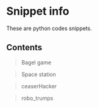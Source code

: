 # Snippet info
These are python codes snippets. 

## Contents

> Bagel game

> Space station

> ceaserHacker

> robo_trumps
